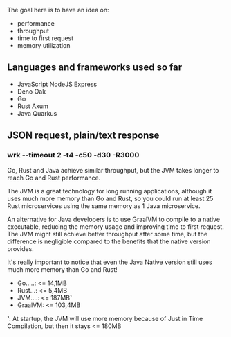 The goal here is to have an idea on:
  - performance
  - throughput
  - time to first request
  - memory utilization


## Languages and frameworks used so far

  - JavaScript NodeJS Express
  - Deno Oak
  - Go
  - Rust Axum
  - Java Quarkus

## JSON request, plain/text response


### wrk --timeout 2 -t4 -c50 -d30 -R3000

Go, Rust and Java achieve similar throughput, but the JVM takes longer
to reach Go and Rust performance.

The JVM is a great technology for long running applications, although it uses
much more memory than Go and Rust, so you could run at least 25
Rust microservices using the same memory as 1 Java microservice.

An alternative for Java developers is to use GraalVM to compile to a
native executable, reducing the memory usage and improving time to first
request. The JVM might still achieve better throughput after some time, but
the difference is negligible compared to the benefits that the native version
provides.

It's really important to notice that even the Java Native version still uses
much more memory than Go and Rust!
  - Go.....: <= 14,1MB
  - Rust...: <= 5,4MB
  - JVM....: <= 187MB¹
  - GraalVM: <= 103,4MB

¹: At startup, the JVM will use more memory because of Just in Time Compilation,
but then it stays <= 180MB

